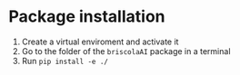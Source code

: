 
# Package installation

1. Create a virtual enviroment and activate it
2. Go to the folder of the `briscolaAI` package in a terminal
3. Run `pip install -e ./`
